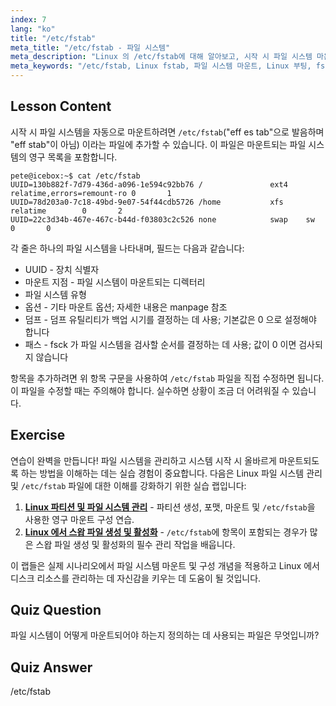 ```yaml
---
index: 7
lang: "ko"
title: "/etc/fstab"
meta_title: "/etc/fstab - 파일 시스템"
meta_description: "Linux 의 /etc/fstab에 대해 알아보고, 시작 시 파일 시스템 마운트를 구성하며, 장치 항목을 관리하는 방법을 배웁니다. 초보자를 위한 fstab 을 이해하세요!"
meta_keywords: "/etc/fstab, Linux fstab, 파일 시스템 마운트, Linux 부팅, fstab 튜토리얼, 초보자, 가이드"
---
```


## Lesson Content

시작 시 파일 시스템을 자동으로 마운트하려면 `/etc/fstab`("eff es tab"으로 발음하며 "eff stab"이 아님) 이라는 파일에 추가할 수 있습니다. 이 파일은 마운트되는 파일 시스템의 영구 목록을 포함합니다.

```plaintext
pete@icebox:~$ cat /etc/fstab
UUID=130b882f-7d79-436d-a096-1e594c92bb76 /               ext4    relatime,errors=remount-ro 0       1
UUID=78d203a0-7c18-49bd-9e07-54f44cdb5726 /home           xfs     relatime        0       2
UUID=22c3d34b-467e-467c-b44d-f03803c2c526 none            swap    sw              0       0
```

각 줄은 하나의 파일 시스템을 나타내며, 필드는 다음과 같습니다:

- UUID - 장치 식별자
- 마운트 지점 - 파일 시스템이 마운트되는 디렉터리
- 파일 시스템 유형
- 옵션 - 기타 마운트 옵션; 자세한 내용은 manpage 참조
- 덤프 - 덤프 유틸리티가 백업 시기를 결정하는 데 사용; 기본값은 0 으로 설정해야 합니다
- 패스 - fsck 가 파일 시스템을 검사할 순서를 결정하는 데 사용; 값이 0 이면 검사되지 않습니다

항목을 추가하려면 위 항목 구문을 사용하여 `/etc/fstab` 파일을 직접 수정하면 됩니다. 이 파일을 수정할 때는 주의해야 합니다. 실수하면 상황이 조금 더 어려워질 수 있습니다.

## Exercise

연습이 완벽을 만듭니다! 파일 시스템을 관리하고 시스템 시작 시 올바르게 마운트되도록 하는 방법을 이해하는 데는 실습 경험이 중요합니다. 다음은 Linux 파일 시스템 관리 및 `/etc/fstab` 파일에 대한 이해를 강화하기 위한 실습 랩입니다:

1. **[Linux 파티션 및 파일 시스템 관리](https://labex.io/ko/labs/comptia-manage-linux-partitions-and-filesystems-590845)** - 파티션 생성, 포맷, 마운트 및 `/etc/fstab`을 사용한 영구 마운트 구성 연습.
2. **[Linux 에서 스왑 파일 생성 및 활성화](https://labex.io/ko/labs/comptia-create-and-activate-a-swap-file-in-linux-590858)** - `/etc/fstab`에 항목이 포함되는 경우가 많은 스왑 파일 생성 및 활성화의 필수 관리 작업을 배웁니다.

이 랩들은 실제 시나리오에서 파일 시스템 마운트 및 구성 개념을 적용하고 Linux 에서 디스크 리소스를 관리하는 데 자신감을 키우는 데 도움이 될 것입니다.

## Quiz Question

파일 시스템이 어떻게 마운트되어야 하는지 정의하는 데 사용되는 파일은 무엇입니까?

## Quiz Answer

/etc/fstab
